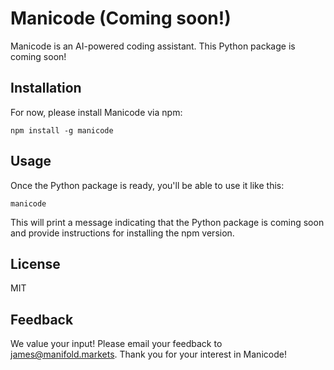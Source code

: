 # Manicode (Coming soon!)

Manicode is an AI-powered coding assistant. This Python package is coming soon!

## Installation

For now, please install Manicode via npm:

```
npm install -g manicode
```

## Usage

Once the Python package is ready, you'll be able to use it like this:

```
manicode
```

This will print a message indicating that the Python package is coming soon and provide instructions for installing the npm version.

## License

MIT

## Feedback

We value your input! Please email your feedback to james@manifold.markets. Thank you for your interest in Manicode!